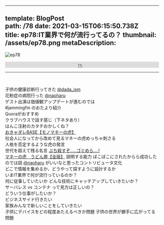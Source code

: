 
---  
template: BlogPost  
path: /78
date: 2021-03-15T06:15:50.738Z  
title: ep78:IT業界で何が流行ってるの？
thumbnail: /assets/ep78.png
metaDescription:  
---  
![ep78](/assets/ep78.png)  

<iframe width="100%" height="20" scrolling="no" frameborder="no" allow="autoplay" src="https://w.soundcloud.com/player/?url=https%3A//api.soundcloud.com/tracks/1007429230&color=%23ff5500&inverse=false&auto_play=false&show_user=true"></iframe>

***

</br>

子供の健康診断行ってきた [@dada_ism](https://twitter.com/dada_ism)  
花粉症の病院行った [@naoharu](https://twitter.com/naoharu)   
ゲスト出演は価値観アップデートが進むのでは  
#jammingfm のおたより紹介  
Quoraがおすすめ   
クラブハウスで話す感じ（下ネタあり）   
はんこ注射のカタチおかしくね？  
[おきゃダレBASE【モノマネーの虎】](https://www.youtube.com/channel/UCX1w_lX6enkXibDkNE5VMmA)  
社会人になってから改めて見るマネーの虎めっちゃ刺さる  
人格を否定するような虎の発言  
世代を超えて残る名言
[ぶち殺すぞ.....ゴミめら....!](https://www.google.com/search?q=fuck+you+%E3%82%B4%E3%83%9F%E3%82%81%E3%82%89&rlz=1C5CHFA_enJP936JP936&sxsrf=ALeKk01vHdN_HZ6LakrO2x4VrksYdI4y8Q:1615819583499&source=lnms&tbm=isch&biw=1671&bih=882)   
[マネーの虎　うどん屋【全版】](https://www.youtube.com/watch?v=96EbDCQnW0w)
説明する能力
ぼこぼこにされたからら成功したのでは説
[@naoharu](https://twitter.com/naoharu)  がいいなと思ったコントリビュータ文化  
どこで情報を集めるか、どうやって探すように設計するか  
いまIT業界で何が流行っているのか？  
何に従事していたいか
どんな技術にキャッチアップしていきたいか？  
サーバレス vs コンテナ って見方は正しいの？  
どういう仕事がしたいか？  
ビジネスサイド行きたい  
家族みんなで新しいことをしていきたい  
子供にデバイスをどの程度あたえるべきか問題
子供の世界が勝手に広がってる問題
